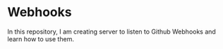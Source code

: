 # Webhooks

In this repository, I am creating server to listen to Github Webhooks and learn how to use them. 
